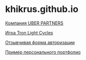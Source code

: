 # khikrus.github.io
[Компания UBER PARTNERS](https://khikrus.github.io/Uber/)

[Игра Tron Light Cycles](https://khikrus.github.io/game-tron/)

[Отзывчивая форма авторизации](https://khikrus.github.io/Responsive-Animated-Login-Form-Using/)

[Пример персонального портфолио](https://khikrus.github.io/personal-portfolio/)
